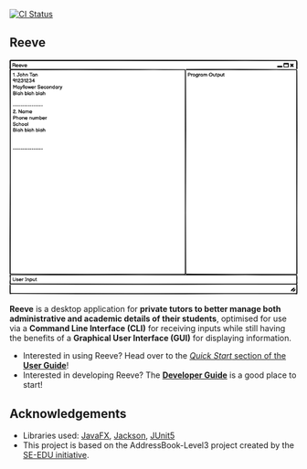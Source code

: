 [![CI Status](https://github.com/AY2021S1-CS2103T-W15-2/tp/workflows/Java%20CI/badge.svg)](https://github.com/AY2021S1-CS2103T-W15-2/tp/actions)

## Reeve
![Ui](docs/images/Ui.png)

**Reeve** is a desktop application for **private tutors to better manage both administrative and academic details of their students**, optimised for use via a **Command Line Interface (CLI)** for receiving inputs while still having the benefits of a **Graphical User Interface (GUI)** for displaying information.  

* Interested in using Reeve? Head over to the [_Quick Start_ section of the **User Guide**](UserGuide.html#quick-start)!
* Interested in developing Reeve? The [**Developer Guide**](DeveloperGuide.html) is a good place to start!

## Acknowledgements
* Libraries used: [JavaFX](https://openjfx.io/), [Jackson](https://github.com/FasterXML/jackson), [JUnit5](https://github.com/junit-team/junit5)
* This project is based on the AddressBook-Level3 project created by the [SE-EDU initiative](https://se-education.org).
